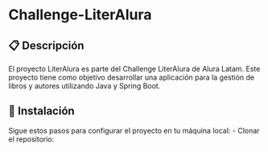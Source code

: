 <h1>Challenge-LiterAlura</h1>
<h2>📋 Descripción</h2>
El proyecto LiterAlura es parte del Challenge LiterAlura de Alura Latam. Este proyecto tiene como objetivo desarrollar una aplicación para la gestión de libros y autores utilizando Java y Spring Boot.

<h2>🚀 Instalación</h2>
Sigue estos pasos para configurar el proyecto en tu máquina local:
- Clonar el repositorio:
